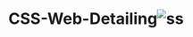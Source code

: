# CSS-Web-Detailing![ss](https://user-images.githubusercontent.com/107414567/176269460-0769c3b4-1ffb-4b1f-b4b4-f5cb420ad6af.jpg)
